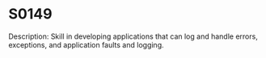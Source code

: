 # S0149
Description: Skill in developing applications that can log and handle errors, exceptions, and application faults and logging.
